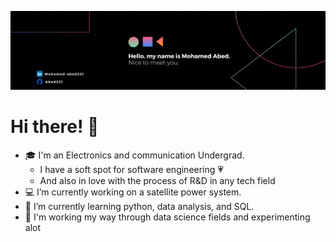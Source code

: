 ![Welcome](/banner.png "Banner")
# Hi there! 👋

* :mortar_board: I'm an Electronics and communication Undergrad.
  * I have a soft spot for software engineering :heartpulse:
  * And also in love with the process of R&D in any tech field 
* :computer: I’m currently working on a satellite power system.
* 🌱 I’m currently learning python, data analysis, and SQL.
* :open_file_folder: I'm working my way through data science fields and experimenting alot
